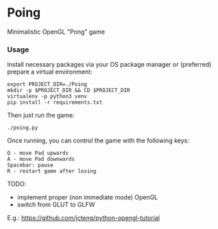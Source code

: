 # Poing

Minimalistic OpenGL "Pong" game

### Usage

Install necessary packages via your OS package manager or (preferred) prepare a virtual environment:

```buildoutcfg
export PROJECT_DIR=./Poing
mkdir -p $PROJECT_DIR && CD $PROJECT_DIR
virtualenv -p python3 venv
pip install -r requirements.txt
```

Then just run the game:

```
./poing.py
```

Once running, you can control the game with the following keys:

```buildoutcfg
Q - move Pad upwards
A - move Pad downwards
Spacebar: pause
R - restart game after losing
```

TODO:
- implement proper (non immediate mode) OpenGL
- switch from GLUT to GLFW

E.g.: https://github.com/jcteng/python-opengl-tutorial
 